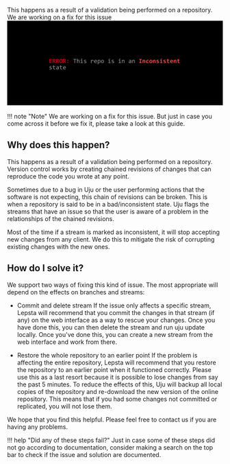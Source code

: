 This happens as a result of a validation being performed on a repository. We are working on a fix for this issue
![Repo in a bad state](/assets/images/repo-in-a-bad-state-3.svg)


!!! note "Note"
    We are working on a fix for this issue. But just in case you come across it before we fix it, please take a look at this guide.



## Why does this happen?
This happens as a result of a validation being performed on a repository. Version control works by creating chained revisions of changes that can reproduce the code you wrote at any point.

Sometimes due to a bug in Uju or the user performing actions that the software is not expecting, this chain of revisions can be broken. This is when a repository is said to be in a bad/inconsistent state. Uju flags the streams that have an issue so that the user is aware of a problem in the relationships of the chained revisions.

Most of the time if a stream is marked as inconsistent, it will stop accepting new changes from any client. We do this to mitigate the risk of corrupting existing changes with the new ones.

## How do I solve it?
We support two ways of fixing this kind of issue. The most appropriate will depend on the effects on branches and streams:

  - Commit and delete stream
      If the issue only affects a specific stream, Lepsta will recommend that you commit the changes in that stream (if any) on the web interface as a way to rescue your changes. Once you have done this, you can then delete the stream and run uju update locally. Once you've done this, you can create a new stream from the web interface and work from there.

  - Restore the whole repository to an earlier point
      If the problem is affecting the entire repository, Lepsta will recommend that you restore the repository to an earlier point when it functioned correctly. Please use this as a last resort because it is possible to lose changes from say the past 5 minutes. To reduce the effects of this, Uju will backup all local copies of the repository and re-download the new version of the online repository. This means that if you had some changes not committed or replicated, you will not lose them.

We hope that you find this helpful. Please feel free to contact us if you are having any problems.

!!! help "Did any of these steps fail?"
    Just in case some of these steps did not go according to documentation, consider making a search on the top bar to check if the issue and solution are documented.